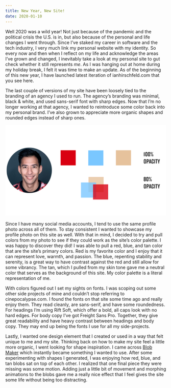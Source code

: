 ```yaml
---
title: New Year, New Site!
date: 2020-01-10
---
```


Well 2020 was a wild year! Not just because of the pandemic and the political crisis the U.S. is in, but also because of the personal and life changes I went through. Since I’ve staked my career in software and the tech industry, I very much link my personal website with my identity. So every now and then when I reflect on my life and acknowledge the areas I’ve grown and changed, I inevitably take a look at my personal site to gut check whether it still represents _me_. As I was hanging out at home during my holiday break, I felt it was time to make an update. As of the beginning of this new year, I have launched latest iteration of ianhirschfeld.com that you see here.

The last couple of versions of my site have been loosely tied to the branding of an agency I used to run. The agency’s branding was minimal, black & white, and used sans-serif font with sharp edges. Now that I’m no longer working at that agency, I wanted to reintroduce some color back into my personal brand. I’ve also grown to appreciate more organic shapes and rounded edges instead of sharp ones.

![Color Palette Exploration](../images/posts/NewYearNewSite_ColorPalette.png)

Since I have many social media accounts, I tend to use the same profile photo across all of them. To stay consistent I wanted to showcase my profile photo on this site as well. With that in mind, I decided to try and pull colors from my photo to see if they could work as the site’s color palette. I was happy to discover they did! I was able to pull a red, blue, and tan color that are the site’s primary colors. Red is my favorite color and I enjoy that it can represent love, warmth, and passion. The blue, repenting stability and serenity, is a great way to have contrast against the red and still allow for some vibrancy. The tan, which I pulled from my skin tone gave me a neutral color that serves as the background of this site. My color palette is a literal representation of me.

With colors figured out I set my sights on fonts. I was scoping out some other side projects of mine and couldn’t stop referring to cinepocalypse.com. I found the fonts on that site some time ago and really enjoy them. They read cleanly, are sans-serif, and have some roundedness. For headings I’m using Rift Soft, which offer a bold, all caps look with no hard edges. For body copy I’ve got Freight Sans Pro. Together, they give great readability and have heavy contrast between headings and body copy. They may end up being the fonts I use for all my side-projects.

Lastly, I wanted one design element that I created or used in a way that felt unique to me and my site. Thinking back on how to make my site feel a little more organic, I went looking for shape inspiration. I came across [Blob Maker](https://www.blobmaker.app/) which instantly became something I wanted to use. After some experimenting with shapes I generated, I was enjoying how red, blue, and tan blobs sat on top of each other. I realized that one final piece they were missing was some motion. Adding just a little bit of movement and morphing animations to the blobs gave me a really nice effect that I feel gives the site some life without being too distracting.

